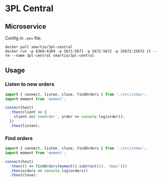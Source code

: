 # 3PL Central

## Microservice

Config in `.env` file.

```
docker pull smartio/3pl-central
docker run -p 4369:4369 -p 5671:5671 -p 5672:5672 -p 25672:25672 it --rm --name 3pl-central smartio/3pl-central 
```

## Usage

### Listen to new orders
 
```js
import { connect, listen, close, findOrders } from './src/index';
import moment from 'moment';

connect(host)
  .then(client => {
    client.on('newOrder', order => console.log(order));
  })
  .then(listen);
```

### Find orders
 
```js
import { connect, listen, close, findOrders } from './src/index';
import moment from 'moment';

connect(host)
  .then(() => findOrders(moment().subtract(14, 'days')))
  .then(orders => console.log(orders))
  .then(close);
```
